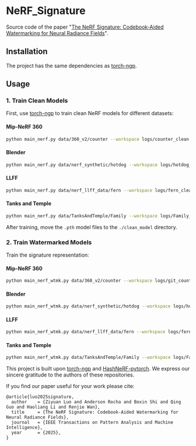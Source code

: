 # NeRF_Signature

Source code of the paper "[The NeRF Signature: Codebook-Aided Watermarking for Neural Radiance Fields](https://arxiv.org/abs/2502.19125)".

## Installation
The project has the same dependencies as [torch-ngp](https://github.com/ashawkey/torch-ngp/tree/main).

## Usage

### 1. Train Clean Models
First, use [torch-ngp](https://github.com/ashawkey/torch-ngp/tree/main) to train clean NeRF models for different datasets:

#### Mip-NeRF 360
```bash
python main_nerf.py data/360_v2/counter --workspace logs/counter_clean -O --scale 0.33 --dt_gamma 0 --tcnn
```

#### Blender
```bash
python main_nerf.py data/nerf_synthetic/hotdog --workspace logs/hotdog_clean -O --bound 1.0 --scale 0.8 --dt_gamma 0 --tcnn
```

#### LLFF
```bash
python main_nerf.py data/nerf_llff_data/fern --workspace logs/fern_clean -O --tcnn
```

#### Tanks and Temple
```bash
python main_nerf.py data/TanksAndTemple/Family --workspace logs/Family_clean -O --bound 1.0 --scale 0.33 --dt_gamma 0 --tcnn
```

After training, move the `.pth` model files to the `./clean_model` directory.

### 2. Train Watermarked Models
Train the signature representation:

#### Mip-NeRF 360
```bash
python main_nerf_wtmk.py data/360_v2/counter --workspace logs/git_counter_wtmk_32b -O --wtmk_tcnn --ckpt ./clean_model/counter_ngp_ep0125.pth --message_dim 32 --loss_w bce --lambda_w 0.005 --lambda_i 1.0 --num_rays 4096 --rand_pose 0 --n_views 1 --iters 1000 --num_rows 32 --num_cols 32 --use_existset --eval_interval 5 --save_interval 5 --num_images_test 10 --scale 0.33 --dt_gamma 0
```

#### Blender
```bash
python main_nerf_wtmk.py data/nerf_synthetic/hotdog --workspace logs/hotdog_wtmk_32b -O --wtmk_tcnn --ckpt ./clean_model/hotdog_ngp_ep0300.pth --message_dim 32 --downscale 2 --loss_w bce --lambda_w 0.005 --lambda_i 1.0 --num_rays 4096 --rand_pose 0 --n_views 1 --iters 1000 --num_rows 32 --num_cols 32 --use_existset --eval_interval 5 --save_interval 5 --num_images_test 10 --bound 1.0 --scale 0.8 --dt_gamma 0
```

#### LLFF
```bash
python main_nerf_wtmk.py data/nerf_llff_data/fern --workspace logs/fern_wtmk_32b -O --wtmk_tcnn --ckpt ./clean_model/fern_ngp_ep1500.pth --message_dim 32 --loss_w bce --lambda_w 0.005 --lambda_i 1.0 --num_rays 4096 --rand_pose 0 --n_views 1 --iters 600 --num_rows 32 --num_cols 32 --use_existset --eval_interval 10 --save_interval 10 --num_images_test 10
```

#### Tanks and Temple
```bash
python main_nerf_wtmk.py data/TanksAndTemple/Family --workspace logs/Family_wtmk_32b -O --wtmk_tcnn --ckpt ./clean_model/Family_ngp_ep0226.pth --message_dim 32 --loss_w bce --lambda_w 0.005 --lambda_i 1.0 --num_rays 4096 --rand_pose 0 --n_views 1 --iters 600 --num_rows 32 --num_cols 32 --use_existset --eval_interval 5 --save_interval 5 --num_images_test 10 --bound 1.0 --scale 0.33 --dt_gamma 0 --downscale 4
```

This project is built upon [torch-ngp](https://github.com/ashawkey/torch-ngp/tree/main) and [HashNeRF-pytorch](https://github.com/yashbhalgat/HashNeRF-pytorch). We express our sincere gratitude to the authors of these repositories.

If you find our paper useful for your work please cite:
```
@article{luo2025signature,
  author    = {Ziyuan Luo and Anderson Rocha and Boxin Shi and Qing Guo and Haoliang Li and Renjie Wan},
  title     = {The NeRF Signature: Codebook-Aided Watermarking for Neural Radiance Fields},
  journal   = {IEEE Transactions on Pattern Analysis and Machine Intelligence},
  year      = {2025},
}
```


